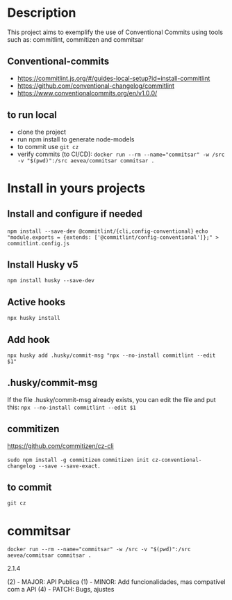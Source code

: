 # Description

This project aims to exemplify the use of Conventional Commits using tools such as: commitlint, commitizen and commitsar

## Conventional-commits
- https://commitlint.js.org/#/guides-local-setup?id=install-commitlint
- https://github.com/conventional-changelog/commitlint
- https://www.conventionalcommits.org/en/v1.0.0/


## to run local
- clone the project
- run npm install to generate node-models
- to commit use `git cz`
- verify commits (to CI/CD): `docker run --rm --name="commitsar" -w /src -v "$(pwd)":/src aevea/commitsar commitsar .`

# Install in yours projects

## Install and configure if needed
`npm install --save-dev @commitlint/{cli,config-conventional}`
`echo "module.exports = {extends: ['@commitlint/config-conventional']};" > commitlint.config.js`

## Install Husky v5
`npm install husky --save-dev`

## Active hooks
`npx husky install`

## Add hook
`npx husky add .husky/commit-msg "npx --no-install commitlint --edit $1"`

## .husky/commit-msg
If the file .husky/commit-msg already exists, you can edit the file and put this:
`npx --no-install commitlint --edit $1`

## commitizen
https://github.com/commitizen/cz-cli

`sudo npm install -g commitizen`
`commitizen init cz-conventional-changelog --save --save-exact.`

## to commit

`git cz`

# commitsar
`docker run --rm --name="commitsar" -w /src -v "$(pwd)":/src aevea/commitsar commitsar .`

2.1.4

(2) - MAJOR: API Publica
(1) - MINOR: Add funcionalidades, mas compatível com a API
(4) - PATCH: Bugs, ajustes
